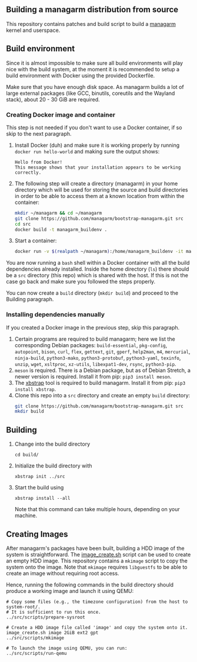 
Building a managarm distribution from source
-------------

This repository contains patches and build script to build a [managarm](https://github.com/managarm/managarm) kernel and userspace.

## Build environment

Since it is almost impossible to make sure all build environments will play nice with
the build system, at the moment it is recommended to setup a build environment with Docker
using the provided Dockerfile.

Make sure that you have enough disk space. As managarm builds a lot of large external packages
(like GCC, binutils, coreutils and the Wayland stack), about 20 - 30 GiB are required.

### Creating Docker image and container

This step is not needed if you don't want to use a Docker container, if so skip to the next paragraph.

1.  Install Docker (duh) and make sure it is working properly by running `docker run hello-world`
    and making sure the output shows:
    ```
    Hello from Docker!
    This message shows that your installation appears to be working correctly.
    ```
1.  The following step will create a directory (managarm) in your home directory which will
    be used for storing the source and build directories in order to be able to access them
    at a known location from within the container:
    ```bash
    mkdir ~/managarm && cd ~/managarm
    git clone https://github.com/managarm/bootstrap-managarm.git src
    cd src
    docker build -t managarm_buildenv .
    ```
1.  Start a container:
    ```bash
    docker run -v $(realpath ~/managarm):/home/managarm_buildenv -it managarm_buildenv
    ```

You are now running a `bash` shell within a Docker container with all the build dependencies
already installed.
Inside the home directory (`ls`) there should be a `src` directory (this repo) which is shared
with the host. If this is not the case go back and make sure you followed the steps properly.

You can now create a `build` directory (`mkdir build`) and proceed to the Building paragraph.

### Installing dependencies manually

If you created a Docker image in the previous step, skip this paragraph.

1.  Certain programs are required to build managarm;
    here we list the corresponding Debian packages:
    `build-essential`, `pkg-config`, `autopoint`, `bison`, `curl`, `flex`, `gettext`, `git`, `gperf`, `help2man`, `m4`, `mercurial`, `ninja-build`, `python3-mako`, `python3-protobuf`, `python3-yaml`, `texinfo`, `unzip`, `wget`, `xsltproc`, `xz-utils`, `libexpat1-dev`, `rsync`, `python3-pip`.
1.  `meson` is required. There is a Debian package, but as of Debian Stretch, a newer version is required.
    Install it from pip: `pip3 install meson`.
1.  The [xbstrap](https://github.com/managarm/xbstrap) tool is required to build managarm. Install it from pip: `pip3 install xbstrap`.
1.  Clone this repo into a `src` directory and create an empty `build` directory:
    ```bash
    git clone https://github.com/managarm/bootstrap-managarm.git src
    mkdir build
    ```

## Building

1.  Change into the build directory
    ```
    cd build/
    ```
1.  Initialize the build directory with
    ```
    xbstrap init ../src
    ```
1.  Start the build using
    ```
    xbstrap install --all
    ```
    Note that this command can take multiple hours, depending on your machine.

## Creating Images

After managarm's packages have been built, building a HDD image of the system
is straightforward. The [image_create.sh](https://gitlab.com/qookei/image_create) script
can be used to create an empty HDD image. This repository contains a `mkimage` script
to copy the system onto the image. Note that `mkimage` requires `libguestfs`
to be able to create an image without requiring root access.

Hence, running the following commands in the build directory
should produce a working image and launch it using QEMU:
```
# Copy some files (e.g., the timezone configuration) from the host to system-root/.
# It is sufficient to run this once.
../src/scripts/prepare-sysroot

# Create a HDD image file called 'image' and copy the system onto it.
image_create.sh image 2GiB ext2 gpt
../src/scripts/mkimage

# To launch the image using QEMU, you can run:
../src/scripts/run-qemu
```


